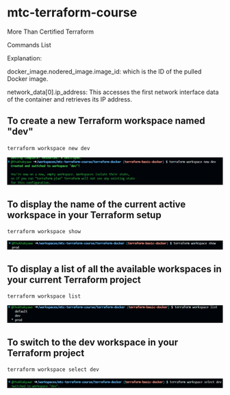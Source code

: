 # mtc-terraform-course
More Than Certified Terraform

Commands List

Explanation:

docker_image.nodered_image.image_id: which is the ID of the pulled Docker image.

network_data[0].ip_address: This accesses the first network interface data of the container and retrieves its IP address.

## To create a new Terraform workspace named "dev"

```
terraform workspace new dev
```

![alt text](image.png)

## To display the name of the current active workspace in your Terraform setup

```
terraform workspace show
```

![alt text](image-1.png)

## To display a list of all the available workspaces in your current Terraform project

```
terraform workspace list
```

![alt text](image-2.png)

##  To switch to the dev workspace in your Terraform project

```
terraform workspace select dev
```

![alt text](image-3.png)